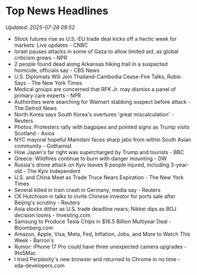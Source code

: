 # Top News Headlines

_Updated: 2025-07-28 09:52_

- Stock futures rise as U.S.-EU trade deal kicks off a hectic week for markets: Live updates - CNBC
- Israel pauses attacks in some of Gaza to allow limited aid, as global criticism grows - NPR
- 2 people found dead along Arkansas hiking trail in a suspected homicide, officials say - CBS News
- U.S. Diplomats Will Join Thailand-Cambodia Cease-Fire Talks, Rubio Says - The New York Times
- Medical groups are concerned that RFK Jr. may dismiss a panel of primary care experts - NPR
- Authorities were searching for Walmart stabbing suspect before attack - The Detroit News
- North Korea says South Korea's overtures 'great miscalculation' - Reuters
- Photos: Protesters rally with bagpipes and pointed signs as Trump visits Scotland - Axios
- NYC mayoral hopeful Mamdani faces sharp jabs from within South Asian community - Gothamist
- How Japan's far right was supercharged by Trump and tourists - BBC
- Greece: Wildfires continue to burn with danger mounting - DW
- Russia's drone attack on Kyiv leaves 8 people injured, including 3-year-old - The Kyiv Independent
- U.S. and China Meet as Trade Truce Nears Expiration - The New York Times
- Several killed in train crash in Germany, media say - Reuters
- CK Hutchison in talks to invite Chinese investor for ports sale after Beijing's scrutiny - Reuters
- Asia stocks dither as U.S. trade deadline nears; Nikkei dips as BOJ decision looms - Investing.com
- Samsung to Produce Tesla Chips in $16.5 Billion Multiyear Deal - Bloomberg.com
- Amazon, Apple, Visa, Meta, Fed, Inflation, Jobs, and More to Watch This Week - Barron's
- Rumor: iPhone 17 Pro could have three unexpected camera upgrades - 9to5Mac
- I tried Perplexity's new browser and returned to Chrome in no time - xda-developers.com
